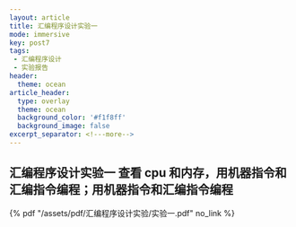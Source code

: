 ```yaml
---
layout: article
title: 汇编程序设计实验一
mode: immersive
key: post7
tags:
 - 汇编程序设计
 - 实验报告
header:
  theme: ocean
article_header:
  type: overlay
  theme: ocean
  background_color: '#f1f8ff'
  background_image: false
excerpt_separator: <!---more-->
---
```

## 汇编程序设计实验一 查看 cpu 和内存，用机器指令和汇编指令编程；用机器指令和汇编指令编程

<!---more-->

{% pdf "/assets/pdf/汇编程序设计实验/实验一.pdf" no_link %}